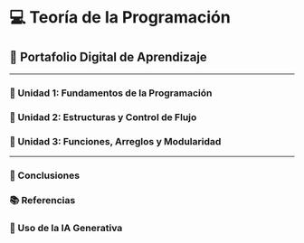 # 💻 Teoría de la Programación

## 📘 Portafolio Digital de Aprendizaje

---

### 🧩 Unidad 1: Fundamentos de la Programación
### 🧮 Unidad 2: Estructuras y Control de Flujo
### 🧠 Unidad 3: Funciones, Arreglos y Modularidad

---

### 🧾 Conclusiones
### 📚 Referencias
### 🤖 Uso de la IA Generativa
